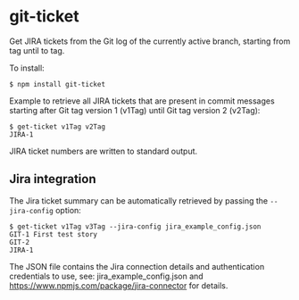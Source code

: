 # git-ticket
Get JIRA tickets from the Git log of the currently active branch, starting from tag until to tag.

To install:
```
$ npm install git-ticket
```

Example to retrieve all JIRA tickets that are present in commit messages starting after Git tag version 1 (v1Tag) until Git tag version 2 (v2Tag):
```
$ get-ticket v1Tag v2Tag
JIRA-1
```
JIRA ticket numbers are written to standard output.

## Jira integration
The Jira ticket summary can be automatically retrieved by passing the `--jira-config` option:
```
$ get-ticket v1Tag v3Tag --jira-config jira_example_config.json
GIT-1 First test story
GIT-2
JIRA-1
```
The JSON file contains the Jira connection details and authentication credentials to use, see: jira_example_config.json and https://www.npmjs.com/package/jira-connector for details.
